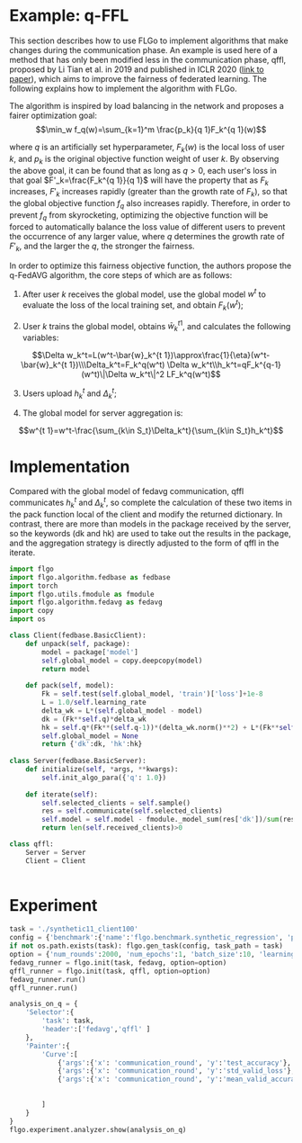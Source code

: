 # Example: q-FFL

This section describes how to use FLGo to implement algorithms that make changes during the communication phase. An example is used here of a method that has only been modified less in the communication phase, qffl, proposed by Li Tian et al. in 2019 and published in ICLR 2020 ([link to paper](https://arxiv.org/abs/1905.10497)), which aims to improve the fairness of federated learning. The following explains how to implement the algorithm with FLGo.



The algorithm is inspired by load balancing in the network and proposes a fairer optimization goal:
$$\min_w f_q(w)=\sum_{k=1}^m \frac{p_k}{q 1}F_k^{q 1}(w)$$

where $q$ is an artificially set hyperparameter, $F_k(w)$ is the local loss of user $k$, and $p_k$ is the original objective function weight of user $k$.
By observing the above goal, it can be found that as long as $q>0$, each user's loss in that goal $F'_k=\frac{F_k^{q 1}}{q 1}$ will have the property that as $F_k$ increases, $F'_k$ increases rapidly (greater than the growth rate of $F_k$), so that the global objective function $f_q$ also increases rapidly. Therefore, in order to prevent $f_q$ from skyrocketing, optimizing the objective function will be forced to automatically balance the loss value of different users to prevent the occurrence of any larger value, where $q$ determines the growth rate of $F'_k$, and the larger the $q$, the stronger the fairness.

In order to optimize this fairness objective function, the authors propose the q-FedAVG algorithm, the core steps of which are as follows:

1. After user $k$ receives the global model, use the global model $w^t$ to evaluate the loss of the local training set, and obtain $F_k(w^t)$;

2. User $k$ trains the global model, obtains $\bar{w}_k^{t 1}$, and calculates the following variables:

$$\Delta w_k^t=L(w^t-\bar{w}_k^{t 1})\approx\frac{1}{\eta}(w^t-\bar{w}_k^{t 1})\\\Delta_k^t=F_k^q(w^t) \Delta w_k^t\\h_k^t=qF_k^{q-1}(w^t)\|\Delta w_k^t\|^2 LF_k^q(w^t)$$

3. Users upload $h_k^t$ and $\Delta_k^t$;

4. The global model for server aggregation is:

$$w^{t 1}=w^t-\frac{\sum_{k\in S_t}\Delta_k^t}{\sum_{k\in S_t}h_k^t}$$

# Implementation

Compared with the global model of fedavg communication, qffl communicates $h_k^t$ and $\Delta_k^t$, so complete the calculation of these two items in the pack function local of the client and modify the returned dictionary. In contrast, there are more than models in the package received by the server, so the keywords (dk and hk) are used to take out the results in the package, and the aggregation strategy is directly adjusted to the form of qffl in the iterate.



```python
import flgo
import flgo.algorithm.fedbase as fedbase
import torch
import flgo.utils.fmodule as fmodule
import flgo.algorithm.fedavg as fedavg
import copy
import os

class Client(fedbase.BasicClient):
    def unpack(self, package):
        model = package['model']
        self.global_model = copy.deepcopy(model)
        return model
    
    def pack(self, model):
        Fk = self.test(self.global_model, 'train')['loss']+1e-8
        L = 1.0/self.learning_rate
        delta_wk = L*(self.global_model - model)
        dk = (Fk**self.q)*delta_wk
        hk = self.q*(Fk**(self.q-1))*(delta_wk.norm()**2) + L*(Fk**self.q)
        self.global_model = None
        return {'dk':dk, 'hk':hk}
        
class Server(fedbase.BasicServer):
    def initialize(self, *args, **kwargs):
        self.init_algo_para({'q': 1.0})
    
    def iterate(self):
        self.selected_clients = self.sample()
        res = self.communicate(self.selected_clients)
        self.model = self.model - fmodule._model_sum(res['dk'])/sum(res['hk'])
        return len(self.received_clients)>0

class qffl:
    Server = Server
    Client = Client
    
```

# Experiment


```python
task = './synthetic11_client100'
config = {'benchmark':{'name':'flgo.benchmark.synthetic_regression', 'para':{'alpha':1, 'beta':1, 'num_clients':100}}}
if not os.path.exists(task): flgo.gen_task(config, task_path = task)
option = {'num_rounds':2000, 'num_epochs':1, 'batch_size':10, 'learning_rate':0.1, 'gpu':0, 'proportion':0.1,'lr_scheduler':0}
fedavg_runner = flgo.init(task, fedavg, option=option)
qffl_runner = flgo.init(task, qffl, option=option)
fedavg_runner.run()
qffl_runner.run()
```


```python
analysis_on_q = {
    'Selector':{
        'task': task,
        'header':['fedavg','qffl' ]
    },
    'Painter':{
        'Curve':[
            {'args':{'x': 'communication_round', 'y':'test_accuracy'},  'fig_option':{'title':'test accuracy on Synthetic(1,1)'}},
            {'args':{'x': 'communication_round', 'y':'std_valid_loss'}, 'fig_option':{'title':'std_valid_loss on Synthetic(1,1)'}},
            {'args':{'x': 'communication_round', 'y':'mean_valid_accuracy'},  'fig_option':{'title':'mean valid accuracy on Synthetic(1,1)'}},
            
            
        ]
    }
}
flgo.experiment.analyzer.show(analysis_on_q)
```

